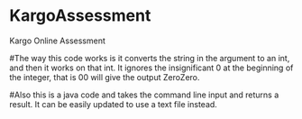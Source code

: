 # KargoAssessment
Kargo Online Assessment

#The way this code works is it converts the string in the argument to an int, and then it works on that int. It ignores the insignificant 0 at the beginning of the integer, that is 00 will give the output ZeroZero.

#Also this is a java code and takes the command line input and returns a result. It can be easily updated to use a text file instead.
